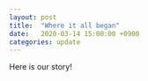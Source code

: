 ```yaml
---
layout: post
title:  "Where it all began"
date:   2020-03-14 15:00:00 +0900
categories: update
---
```

Here is our story!